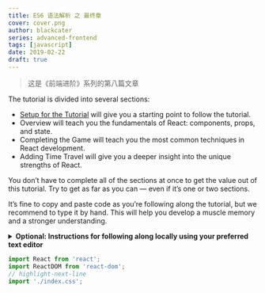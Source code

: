 ```yaml
---
title: ES6 语法解析 之 最终章
cover: cover.png
author: blackcater
series: advanced-frontend
tags: [javascript]
date: 2019-02-22
draft: true
---
```


> 这是《前端进阶》系列的第八篇文章

The tutorial is divided into several sections:

- [Setup for the Tutorial](/) will give you a starting point to follow the tutorial.
- Overview will teach you the fundamentals of React: components, props, and state.
- Completing the Game will teach you the most common techniques in React development.
- Adding Time Travel will give you a deeper insight into the unique strengths of React.

You don’t have to complete all of the sections at once to get the value out of this tutorial. Try to get as far as you can — even if it’s one or two sections.

It’s fine to copy and paste code as you’re following along the tutorial, but we recommend to type it by hand. This will help you develop a muscle memory and a stronger understanding.

<details>
    <summary><strong>Optional: Instructions for following along locally using your preferred text editor</strong></summary>

Something small enough to escape casual notice.

This setup requires more work but allows you to complete the tutorial using an editor of your choice. Here are the steps to follow:

1. Make sure you have a recent version of Node.js installed.
2. Follow the installation instructions for [Create React App](/) to make a new project.

```bash
cd my-app
cd src

# If you're using a Mac or Linux:
rm -f *

# Or, if you're on Windows:
del *

# Then, switch back to the project folder
cd ..
```

</details>

```javascript
import React from 'react';
import ReactDOM from 'react-dom';
// highlight-next-line
import './index.css';
```

